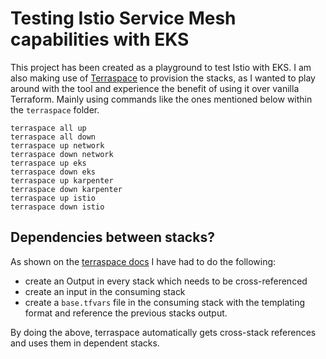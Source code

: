# Testing Istio Service Mesh capabilities with EKS

This project has been created as a playground to test Istio with EKS. I am also making use of [Terraspace](https://terraspace.cloud/) to provision the stacks, as I wanted to play around with the tool and experience the benefit of using it over vanilla Terraform. Mainly using commands like the ones mentioned below within the `terraspace` folder.

```
terraspace all up
terraspace all down
terraspace up network
terraspace down network
terraspace up eks
terraspace down eks
terraspace up karpenter
terraspace down karpenter
terraspace up istio
terraspace down istio
```

## Dependencies between stacks?
As shown on the [terraspace docs](https://terraspace.cloud/docs/dependencies/deploy-multiple/) I have had to do the following:
- create an Output in every stack which needs to be cross-referenced
- create an input in the consuming stack
- create a `base.tfvars` file in the consuming stack with the templating format and reference the previous stacks output. 

By doing the above, terraspace automatically gets cross-stack references and uses them in dependent stacks.
